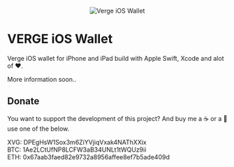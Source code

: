 <p align="center"><img src="http://staging.swenvanzanten.com/ios-icon.png" alt="Verge iOS Wallet"></p>

#  VERGE iOS Wallet

Verge iOS wallet for iPhone and iPad build with Apple Swift, Xcode and alot of ❤️.

More information soon..

## Donate

You want to support the development of this project?
And buy me a ☕️ or a 🍺 use one of the below.

XVG: DPEgHsW1Sox3m6ZiYVjiqVxak4NAThXXix  
BTC: 1Ae2LCtUfNP8LCFW3aB34UNLt1tWQUz9ii  
ETH: 0x67aab3faed82e9732a8956affee8ef7b5ade409d
